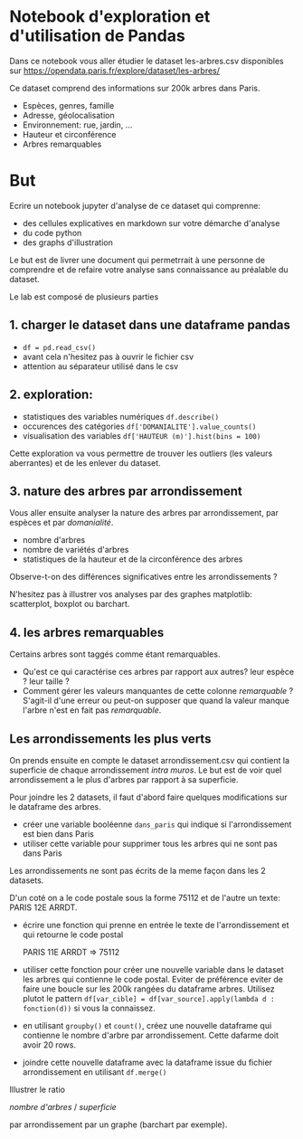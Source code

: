 # Notebook d'exploration et d'utilisation de Pandas

Dans ce notebook vous aller étudier le dataset les-arbres.csv disponibles sur https://opendata.paris.fr/explore/dataset/les-arbres/


Ce dataset comprend des informations sur 200k arbres dans Paris.

* Espèces, genres, famille
* Adresse, géolocalisation
* Environnement: rue, jardin, ...
* Hauteur et circonférence
* Arbres remarquables

# But

Ecrire un notebook jupyter d'analyse de ce dataset qui comprenne:

* des cellules explicatives en markdown sur votre démarche d'analyse
* du code python
* des graphs d'illustration

Le but est de livrer une document qui permetrrait à une personne de comprendre et de refaire votre analyse sans connaissance au préalable du dataset.

Le lab est composé de plusieurs parties

## 1. charger le dataset dans une dataframe pandas

* ```df = pd.read_csv()```
* avant cela n'hesitez pas à ouvrir le fichier csv
* attention au séparateur utilisé dans le csv

## 2. exploration:

* statistiques des variables numériques ```df.describe()```
* occurences des catégories ```df['DOMANIALITE'].value_counts()```
* visualisation des variables ```df['HAUTEUR (m)'].hist(bins = 100)```

Cette exploration va vous permettre de trouver les outliers (les valeurs aberrantes) et de les enlever du dataset.

## 3. nature des arbres  par  arrondissement
Vous aller ensuite analyser la nature des arbres par arrondissement, par espèces et par *domanialité*.

* nombre d'arbres
* nombre de variétés d'arbres
* statistiques de la hauteur et de la circonférence des arbres

Observe-t-on des différences significatives entre les arrondissements ?

N'hesitez pas à illustrer vos analyses par des graphes matplotlib: scatterplot, boxplot ou barchart.

## 4. les arbres remarquables

Certains arbres sont taggés comme étant remarquables.
* Qu'est ce qui caractérise ces arbres par rapport aux autres? leur espèce ? leur taille ?
* Comment gérer les valeurs manquantes de cette colonne *remarquable* ? S'agit-il d'une erreur ou peut-on supposer que quand la valeur manque l'arbre n'est en fait pas *remarquable*.

## Les arrondissements les plus verts

On prends ensuite en compte le dataset arrondissement.csv qui contient la superficie de chaque arrondissement *intra muros*. Le but est de voir quel arrondissement a le plus d'arbres par rapport à sa superficie.

Pour joindre les 2 datasets, il faut d'abord faire quelques modifications sur le dataframe des arbres.

* créer une variable booléenne ```dans_paris``` qui indique si l'arrondissement est bien dans Paris
* utiliser cette variable pour supprimer tous les arbres qui ne sont pas dans Paris

Les arrondissements ne sont pas écrits de la meme façon dans les 2 datasets.

D'un coté on a le code postale sous la forme 75112 et de l'autre un texte: PARIS 12E ARRDT.

* écrire une  fonction qui prenne en entrée le texte de l'arrondissement et qui retourne le code postal


    PARIS 11E ARRDT => 75112

* utiliser cette fonction pour créer une nouvelle variable dans le dataset les arbres qui contienne le code postal. Eviter de préférence eviter de faire une boucle sur les 200k rangées du dataframe arbres. Utilisez plutot le pattern ```df[var_cible] = df[var_source].apply(lambda d : fonction(d))``` si vous la connaissez.

* en utilisant ```groupby()``` et ```count()```, créez une nouvelle dataframe qui contienne le nombre d'arbre par arrondissement. Cette dafarme doit avoir 20 rows.

* joindre cette nouvelle dataframe avec la dataframe issue du fichier arrondissement en utilisant ```df.merge()```

Illustrer le ratio

*nombre d'arbres* / *superficie*

 par arrondissement par un graphe (barchart par exemple).
